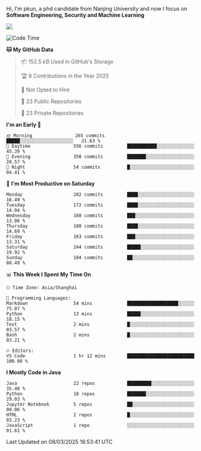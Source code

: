 Hi, I'm pkun, a phd candidate from Nanjing University and now I focus on **Software Engineering, Security and Machine Learning**

<!--![GitHub Snake Light](https://github.com/pppppkun/pppppkun/blob/output/github-snake.svg#gh-light-mode-only)-->
<!--![GitHub Snake dark](https://github.com/pppppkun/pppppkun/blob/output/github-snake-dark.svg#gh-dark-mode-only)-->

![](https://komarev.com/ghpvc/?username=pppppkun)
<!--START_SECTION:waka-->
![Code Time](http://img.shields.io/badge/Code%20Time-2%2C023%20hrs%2027%20mins-blue)

**🐱 My GitHub Data** 

> 📦 152.5 kB Used in GitHub's Storage 
 > 
> 🏆 8 Contributions in the Year 2025
 > 
> 🚫 Not Opted to Hire
 > 
> 📜 23 Public Repositories 
 > 
> 🔑 23 Private Repositories 
 > 
**I'm an Early 🐤** 

```text
🌞 Morning                265 commits         █████░░░░░░░░░░░░░░░░░░░░   21.63 % 
🌆 Daytime                556 commits         ███████████░░░░░░░░░░░░░░   45.39 % 
🌃 Evening                350 commits         ███████░░░░░░░░░░░░░░░░░░   28.57 % 
🌙 Night                  54 commits          █░░░░░░░░░░░░░░░░░░░░░░░░   04.41 % 
```
📅 **I'm Most Productive on Saturday** 

```text
Monday                   202 commits         ████░░░░░░░░░░░░░░░░░░░░░   16.49 % 
Tuesday                  172 commits         ████░░░░░░░░░░░░░░░░░░░░░   14.04 % 
Wednesday                160 commits         ███░░░░░░░░░░░░░░░░░░░░░░   13.06 % 
Thursday                 180 commits         ████░░░░░░░░░░░░░░░░░░░░░   14.69 % 
Friday                   163 commits         ███░░░░░░░░░░░░░░░░░░░░░░   13.31 % 
Saturday                 244 commits         █████░░░░░░░░░░░░░░░░░░░░   19.92 % 
Sunday                   104 commits         ██░░░░░░░░░░░░░░░░░░░░░░░   08.49 % 
```


📊 **This Week I Spent My Time On** 

```text
🕑︎ Time Zone: Asia/Shanghai

💬 Programming Languages: 
Markdown                 54 mins             ███████████████████░░░░░░   75.07 % 
Python                   13 mins             █████░░░░░░░░░░░░░░░░░░░░   18.15 % 
Text                     2 mins              █░░░░░░░░░░░░░░░░░░░░░░░░   03.57 % 
Bash                     2 mins              █░░░░░░░░░░░░░░░░░░░░░░░░   03.21 % 

🔥 Editors: 
VS Code                  1 hr 12 mins        █████████████████████████   100.00 % 
```

**I Mostly Code in Java** 

```text
Java                     22 repos            █████████░░░░░░░░░░░░░░░░   35.48 % 
Python                   18 repos            ███████░░░░░░░░░░░░░░░░░░   29.03 % 
Jupyter Notebook         5 repos             ██░░░░░░░░░░░░░░░░░░░░░░░   08.06 % 
HTML                     2 repos             █░░░░░░░░░░░░░░░░░░░░░░░░   03.23 % 
JavaScript               1 repo              ░░░░░░░░░░░░░░░░░░░░░░░░░   01.61 % 
```




 Last Updated on 08/03/2025 18:53:41 UTC
<!--END_SECTION:waka-->
